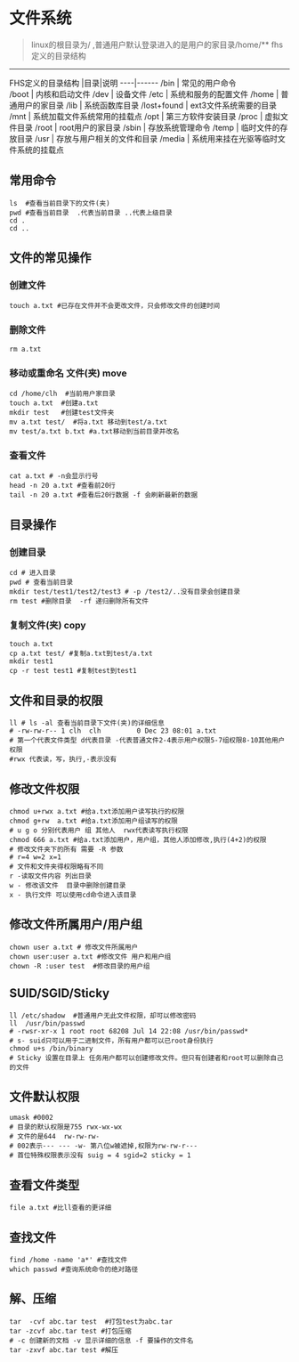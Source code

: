 # 文件系统

> linux的根目录为/ ,普通用户默认登录进入的是用户的家目录/home/**
> fhs定义的目录结构
****
FHS定义的目录结构 |目录|说明 ----|------ /bin | 常见的用户命令  
/boot | 内核和启动文件 /dev | 设备文件 /etc | 系统和服务的配置文件 /home | 普通用户的家目录 /lib | 系统函数库目录 /lost+found | ext3文件系统需要的目录 /mnt |
系统加载文件系统常用的挂载点 /opt | 第三方软件安装目录 /proc | 虚拟文件目录 /root | root用户的家目录 /sbin | 存放系统管理命令 /temp | 临时文件的存放目录 /usr |
存放与用户相关的文件和目录 /media | 系统用来挂在光驱等临时文件系统的挂载点

## 常用命令

```
ls  #查看当前目录下的文件(夹)
pwd #查看当前目录  .代表当前目录 ..代表上级目录
cd .
cd ..
```

## 文件的常见操作

### 创建文件

```
touch a.txt #已存在文件并不会更改文件，只会修改文件的创建时间
```

### 删除文件

```
rm a.txt 
```

### 移动或重命名 文件(夹)  move

```
cd /home/clh  #当前用户家目录
touch a.txt  #创建a.txt
mkdir test   #创建test文件夹
mv a.txt test/  #将a.txt 移动到test/a.txt
mv test/a.txt b.txt #a.txt移动到当前目录并改名
```

### 查看文件

```
cat a.txt # -n会显示行号
head -n 20 a.txt #查看前20行
tail -n 20 a.txt #查看后20行数据 -f 会刷新最新的数据
```

## 目录操作

### 创建目录

```
cd # 进入目录
pwd # 查看当前目录
mkdir test/test1/test2/test3 # -p /test2/..没有目录会创建目录
rm test #删除目录  -rf 递归删除所有文件
```

### 复制文件(夹) copy

```
touch a.txt
cp a.txt test/ #复制a.txt到test/a.txt
mkdir test1
cp -r test test1 #复制test到test1
```

## 文件和目录的权限

```
ll # ls -al 查看当前目录下文件(夹)的详细信息
# -rw-rw-r-- 1 clh  clh         0 Dec 23 08:01 a.txt
# 第一个代表文件类型 d代表目录 -代表普通文件2-4表示用户权限5-7组权限8-10其他用户权限
#rwx 代表读，写，执行,-表示没有
```

## 修改文件权限

```
chmod u+rwx a.txt #给a.txt添加用户读写执行的权限
chmod g+rw  a.txt #给a.txt添加用户组读写的权限
# u g o 分别代表用户 组 其他人  rwx代表读写执行权限
chmod 666 a.txt #给a.txt添加用户，用户组，其他人添加修改,执行(4+2)的权限
# 修改文件夹下的所有 需要 -R 参数
# r=4 w=2 x=1
# 文件和文件夹得权限略有不同
r -读取文件内容 列出目录
w - 修改该文件  目录中删除创建目录
x - 执行文件 可以使用cd命令进入该目录
```
## 修改文件所属用户/用户组
```
chown user a.txt # 修改文件所属用户
chown user:user a.txt #修改文件 用户和用户组
chown -R :user test  #修改目录的用户组
```
## SUID/SGID/Sticky
```
ll /etc/shadow  #普通用户无此文件权限，却可以修改密码
ll  /usr/bin/passwd 
# -rwsr-xr-x 1 root root 68208 Jul 14 22:08 /usr/bin/passwd*
# s- suid只可以用于二进制文件，所有用户都可以已root身份执行
chmod u+s /bin/binary
# Sticky 设置在目录上 任务用户都可以创建修改文件。但只有创建者和root可以删除自己的文件
```

## 文件默认权限
```
umask #0002
# 目录的默认权限是755 rwx-wx-wx
# 文件的是644  rw-rw-rw-
# 002表示--- --- -w- 第八位w被遮掉,权限为rw-rw-r---
# 首位特殊权限表示没有 suig = 4 sgid=2 sticky = 1
```
## 查看文件类型
```
file a.txt #比ll查看的更详细
```
## 查找文件
```
find /home -name 'a*' #查找文件
which passwd #查询系统命令的绝对路径
```
## 解、压缩
```
tar  -cvf abc.tar test  #打包test为abc.tar
tar -zcvf abc.tar test #打包压缩
# -c 创建新的文档 -v 显示详细的信息 -f 要操作的文件名
tar -zxvf abc.tar test #解压 
```